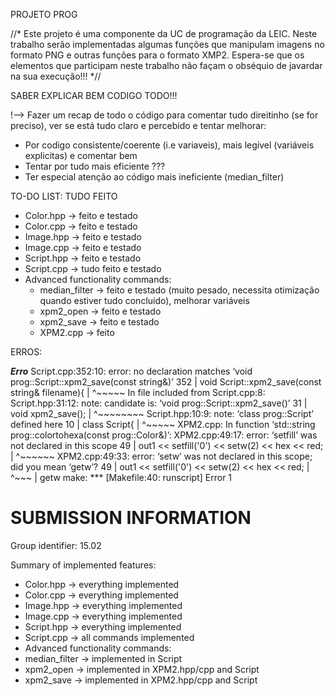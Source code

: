PROJETO PROG

//*
Este projeto é uma componente da UC de programação da LEIC. Neste trabalho serão implementadas algumas funções que manipulam imagens no formato PNG
e outras funções para o formato XMP2.
Espera-se que os elementos que participam neste trabalho não façam o obséquio de javardar na sua execução!!!
*//
  
SABER EXPLICAR BEM CODIGO TODO!!!

!--> Fazer um recap de todo o código para comentar tudo direitinho (se for preciso), ver se está tudo claro e percebido e tentar melhorar:
- Por codigo consistente/coerente (i.e variaveis), mais legível (variáveis explicitas) e comentar bem
- Tentar por tudo mais eficiente ???
- Ter especial atenção ao código mais ineficiente (median_filter)

TO-DO LIST: TUDO FEITO
- Color.hpp -> feito e testado
- Color.cpp -> feito e testado
- Image.hpp -> feito e testado
- Image.cpp -> feito e testado
- Script.hpp -> feito e testado
- Script.cpp -> tudo feito e testado
- Advanced functionality commands:
  - median_filter -> feito e testado (muito pesado, necessita otimização quando estiver tudo concluido), melhorar variáveis
  - xpm2_open -> feito e testado
  - xpm2_save -> feito e testado 
  - XPM2.cpp -> feito

ERROS: 

	
***Erro***
Script.cpp:352:10: error: no declaration matches ‘void prog::Script::xpm2_save(const string&)’
  352 |     void Script::xpm2_save(const string& filename){
      |          ^~~~~~
In file included from Script.cpp:8:
Script.hpp:31:12: note: candidate is: ‘void prog::Script::xpm2_save()’
   31 |       void xpm2_save();
      |            ^~~~~~~~~
Script.hpp:10:9: note: ‘class prog::Script’ defined here
   10 |   class Script{
      |         ^~~~~~
XPM2.cpp: In function ‘std::string prog::colortohexa(const prog::Color&)’:
XPM2.cpp:49:17: error: ‘setfill’ was not declared in this scope
   49 |         out1 << setfill('0') << setw(2) << hex << red;
      |                 ^~~~~~~
XPM2.cpp:49:33: error: ‘setw’ was not declared in this scope; did you mean ‘getw’?
   49 |         out1 << setfill('0') << setw(2) << hex << red;
      |                                 ^~~~
      |                                 getw
make: *** [Makefile:40: runscript] Error 1




SUBMISSION INFORMATION
======================

Group identifier: 15.02

Summary of implemented features:
- Color.hpp -> everything implemented
- Color.cpp -> everything implemented
- Image.hpp -> everything implemented
- Image.cpp -> everything implemented
- Script.hpp -> everything implemented
- Script.cpp -> all commands implemented
- Advanced functionality commands:
- median_filter -> implemented in Script
- xpm2_open -> implemented in XPM2.hpp/cpp and Script
- xpm2_save -> implemented in XPM2.hpp/cpp and Script
